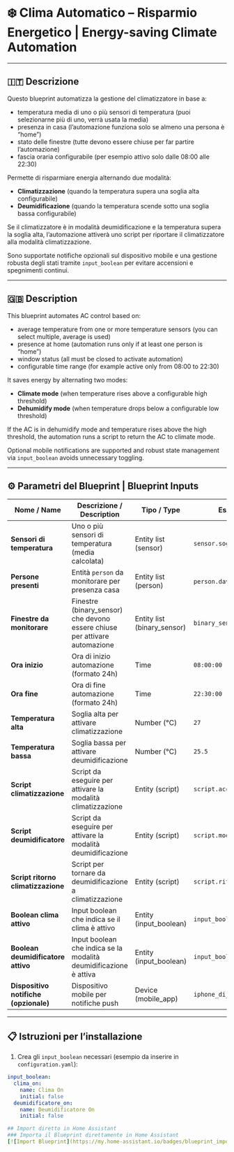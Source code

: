 # ❄️ Clima Automatico – Risparmio Energetico | Energy-saving Climate Automation

---

## 🇮🇹 Descrizione

Questo blueprint automatizza la gestione del climatizzatore in base a:

- temperatura media di uno o più sensori di temperatura (puoi selezionarne più di uno, verrà usata la media)  
- presenza in casa (l’automazione funziona solo se almeno una persona è “home”)  
- stato delle finestre (tutte devono essere chiuse per far partire l’automazione)  
- fascia oraria configurabile (per esempio attivo solo dalle 08:00 alle 22:30)  

Permette di risparmiare energia alternando due modalità:

- **Climatizzazione** (quando la temperatura supera una soglia alta configurabile)  
- **Deumidificazione** (quando la temperatura scende sotto una soglia bassa configurabile)  

Se il climatizzatore è in modalità deumidificazione e la temperatura supera la soglia alta, l’automazione attiverà uno script per riportare il climatizzatore alla modalità climatizzazione.

Sono supportate notifiche opzionali sul dispositivo mobile e una gestione robusta degli stati tramite `input_boolean` per evitare accensioni e spegnimenti continui.

---

## 🇬🇧 Description

This blueprint automates AC control based on:

- average temperature from one or more temperature sensors (you can select multiple, average is used)  
- presence at home (automation runs only if at least one person is “home”)  
- window status (all must be closed to activate automation)  
- configurable time range (for example active only from 08:00 to 22:30)  

It saves energy by alternating two modes:

- **Climate mode** (when temperature rises above a configurable high threshold)  
- **Dehumidify mode** (when temperature drops below a configurable low threshold)  

If the AC is in dehumidify mode and temperature rises above the high threshold, the automation runs a script to return the AC to climate mode.

Optional mobile notifications are supported and robust state management via `input_boolean` avoids unnecessary toggling.

---

## ⚙️ Parametri del Blueprint | Blueprint Inputs

| Nome / Name                  | Descrizione / Description                                                    | Tipo / Type         | Esempio / Example                |
|-----------------------------|-----------------------------------------------------------------------------|---------------------|---------------------------------|
| **Sensori di temperatura**   | Uno o più sensori di temperatura (media calcolata)                          | Entity list (sensor) | `sensor.soggiorno_temp`          |
| **Persone presenti**          | Entità `person` da monitorare per presenza casa                             | Entity list (person) | `person.davide`, `person.chiara` |
| **Finestre da monitorare**    | Finestre (binary_sensor) che devono essere chiuse per attivare automazione  | Entity list (binary_sensor) | `binary_sensor.finestra_ingresso` |
| **Ora inizio**                | Ora di inizio automazione (formato 24h)                                   | Time                | `08:00:00`                      |
| **Ora fine**                  | Ora di fine automazione (formato 24h)                                     | Time                | `22:30:00`                     |
| **Temperatura alta**          | Soglia alta per attivare climatizzazione                                  | Number (°C)         | `27`                            |
| **Temperatura bassa**         | Soglia bassa per attivare deumidificazione                               | Number (°C)         | `25.5`                          |
| **Script climatizzazione**    | Script da eseguire per attivare la modalità climatizzazione                | Entity (script)     | `script.accendi_clima_pt`        |
| **Script deumidificatore**    | Script da eseguire per attivare la modalità deumidificazione               | Entity (script)     | `script.modalita_deumidificatore`|
| **Script ritorno climatizzazione** | Script per tornare da deumidificazione a climatizzazione              | Entity (script)     | `script.ritorno_climatizzazione`|
| **Boolean clima attivo**      | Input boolean che indica se il clima è attivo                             | Entity (input_boolean) | `input_boolean.clima_on`          |
| **Boolean deumidificatore attivo** | Input boolean che indica se la modalità deumidificazione è attiva      | Entity (input_boolean) | `input_boolean.deumidificatore_on`|
| **Dispositivo notifiche (opzionale)** | Dispositivo mobile per notifiche push                                 | Device (mobile_app) | `iphone_di_davide`               |

---

## 📋 Istruzioni per l’installazione

1. Crea gli `input_boolean` necessari (esempio da inserire in `configuration.yaml`):

```yaml
input_boolean:
  clima_on:
    name: Clima On
    initial: false
  deumidificatore_on:
    name: Deumidificatore On
    initial: false

## Import diretto in Home Assistant
### Importa il Blueprint direttamente in Home Assistant
[![Import Blueprint](https://my.home-assistant.io/badges/blueprint_import.svg)](https://my.home-assistant.io/redirect/blueprint_import/?blueprint_url=https://raw.githubusercontent.com/Angelofsin666/ClimatePro/main/ClimatePro.yaml)
